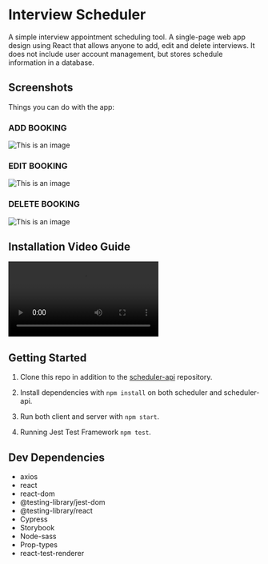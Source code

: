 # Interview Scheduler

A simple interview appointment scheduling tool. A single-page web app design using React that allows anyone to add, edit and delete interviews. It does not include user account management, but stores schedule information in a database.

## Screenshots

Things you can do with the app:

### ADD BOOKING

![This is an image](https://github.com/davincecode/scheduler/blob/master/public/images/add_name.gif)

### EDIT BOOKING

![This is an image](https://github.com/davincecode/scheduler/blob/master/public/images/edit_name.gif)

### DELETE BOOKING

![This is an image](https://github.com/davincecode/scheduler/blob/master/public/images/delete_interview.gif)

## Installation Video Guide

![This is a video](https://github.com/davincecode/scheduler/blob/b227753b7549979da7bbfdd8d027f71f03d98a88/public/images/scheduler_guide_clip.mov)

## Getting Started

1. Clone this repo in addition to the [scheduler-api](https://github.com/davincecode/scheduler-api) repository.

2. Install dependencies with `npm install` on both scheduler and scheduler-api.

3. Run both client and server with `npm start`.

4. Running Jest Test Framework `npm test`.

## Dev Dependencies

- axios
- react
- react-dom
- @testing-library/jest-dom
- @testing-library/react
- Cypress
- Storybook
- Node-sass
- Prop-types
- react-test-renderer
